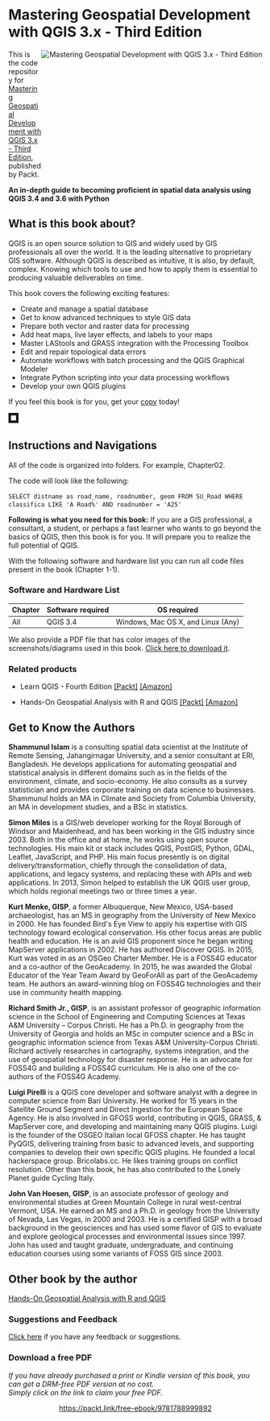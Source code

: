 


# Mastering Geospatial Development with QGIS 3.x - Third Edition

<a href="https://www.packtpub.com/application-development/mastering-geospatial-development-qgis-3x-third-edition?utm_source=github&utm_medium=repository&utm_campaign=9781788999892 "><img src="https://dz13w8afd47il.cloudfront.net/sites/default/files/imagecache/ppv4_main_book_cover/10197_cover.png" alt="Mastering Geospatial Development with QGIS 3.x - Third Edition" height="256px" align="right"></a>

This is the code repository for [Mastering Geospatial Development with QGIS 3.x - Third Edition](https://www.packtpub.com/application-development/mastering-geospatial-development-qgis-3x-third-edition?utm_source=github&utm_medium=repository&utm_campaign=9781788999892 ), published by Packt.

**An in-depth guide to becoming proficient in spatial data analysis using QGIS 3.4 and 3.6 with Python**

## What is this book about?
QGIS is an open source solution to GIS and widely used by GIS professionals all over the world. It is the leading alternative to proprietary GIS software. Although QGIS is described as intuitive, it is also, by default, complex. Knowing which tools to use and how to apply them is essential to producing valuable deliverables on time.

This book covers the following exciting features:
* Create and manage a spatial database 
* Get to know advanced techniques to style GIS data 
* Prepare both vector and raster data for processing 
* Add heat maps, live layer effects, and labels to your maps 
* Master LAStools and GRASS integration with the Processing Toolbox 
* Edit and repair topological data errors 
* Automate workflows with batch processing and the QGIS Graphical Modeler 
* Integrate Python scripting into your data processing workflows 
* Develop your own QGIS plugins 

If you feel this book is for you, get your [copy](https://www.amazon.com/dp/1788999894) today!

<a href="https://www.packtpub.com/?utm_source=github&utm_medium=banner&utm_campaign=GitHubBanner"><img src="https://raw.githubusercontent.com/PacktPublishing/GitHub/master/GitHub.png" 
alt="https://www.packtpub.com/" border="5" /></a>

## Instructions and Navigations
All of the code is organized into folders. For example, Chapter02.

The code will look like the following:
```
SELECT distname as road_name, roadnumber, geom FROM SU_Road WHERE classifica LIKE 'A Road%' AND roadnumber = 'A25'
```

**Following is what you need for this book:**
If you are a GIS professional, a consultant, a student, or perhaps a fast learner who wants to go beyond the basics of QGIS, then this book is for you. It will prepare you to realize the full potential of QGIS.

With the following software and hardware list you can run all code files present in the book (Chapter 1-1).
### Software and Hardware List
| Chapter | Software required | OS required | 
| -------- | ------------------------------------ | ----------------------------------- |
| All | QGIS 3.4 | Windows, Mac OS X, and Linux (Any) |


We also provide a PDF file that has color images of the screenshots/diagrams used in this book. [Click here to download it](https://www.packtpub.com/sites/default/files/downloads/9781788999892_ColorImages.pdf).

### Related products
* Learn QGIS - Fourth Edition  [[Packt]](https://www.packtpub.com/application-development/learn-qgis-fourth-edition) [[Amazon]](https://www.amazon.com/dp/B07KYS8PQJ)

* Hands-On Geospatial Analysis with R and QGIS [[Packt]](https://www.packtpub.com/application-development/hands-geospatial-analysis-r-and-qgis) [[Amazon]](https://www.amazon.com/dp/1788991672)


## Get to Know the Authors

**Shammunul Islam** is a consulting spatial data scientist at the Institute of Remote Sensing, Jahangirnagar University, and a senior consultant at ERI, Bangladesh. He develops applications for automating geospatial and statistical analysis in different domains such as in the fields of the environment, climate, and socio-economy. He also consults as a survey statistician and provides corporate training on data science to businesses. Shammunul holds an MA in Climate and Society from Columbia University, an MA in development studies, and a BSc in statistics.


**Simon Miles** is a GIS/web developer working for the Royal Borough of Windsor and Maidenhead, and has been working in the GIS industry since 2003. Both in the office and at home, he works using open source technologies. His main kit or stack includes QGIS, PostGIS, Python, GDAL, Leaflet, JavaScript, and PHP. His main focus presently is on digital delivery/transformation, chiefly through the consolidation of data, applications, and legacy systems, and replacing these with APIs and web applications. In 2013, Simon helped to establish the UK QGIS user group, which holds regional meetings two or three times a year.

**Kurt Menke, GISP**, a former Albuquerque, New Mexico, USA-based archaeologist, has an MS in geography from the University of New Mexico in 2000. He has founded Bird's Eye View to apply his expertise with GIS technology toward ecological conservation. His other focus areas are public health and education. He is an avid GIS proponent since he began writing MapServer applications in 2002. He has authored Discover QGIS. In 2015, Kurt was voted in as an OSGeo Charter Member. He is a FOSS4G educator and a co-author of the GeoAcademy. In 2015, he was awarded the Global Educator of the Year Team Award by GeoForAll as part of the GeoAcademy team. He authors an award-winning blog on FOSS4G technologies and their use in community health mapping.

**Richard Smith Jr., GISP**, is an assistant professor of geographic information science in the School of Engineering and Computing Sciences at Texas A&M University – Corpus Christi. He has a Ph.D. in geography from the University of Georgia and holds an MSc in computer science and a BSc in geographic information science from Texas A&M University-Corpus Christi. Richard actively researches in cartography, systems integration, and the use of geospatial technology for disaster response. He is an advocate for FOSS4G and building a FOSS4G curriculum. He is also one of the co-authors of the FOSS4G Academy.

**Luigi Pirelli** is a QGIS core developer and software analyst with a degree in computer science from Bari University. He worked for 15 years in the Satellite Ground Segment and Direct Ingestion for the European Space Agency. He is also involved in GFOSS world, contributing in QGIS, GRASS, & MapServer core, and developing and maintaining many QGIS plugins. Luigi is the founder of the OSGEO Italian local GFOSS chapter. He has taught PyQGIS, delivering training from basic to advanced levels, and supporting companies to develop their own specific QGIS plugins. He founded a local hackerspace group. Bricolabs.cc. He likes training groups on conflict resolution. Other than this book, he has also contributed to the Lonely Planet guide Cycling Italy.

**John Van Hoesen, GISP**, is an associate professor of geology and environmental studies at Green Mountain College in rural west-central Vermont, USA. He earned an MS and a Ph.D. in geology from the University of Nevada, Las Vegas, in 2000 and 2003. He is a certified GISP with a broad background in the geosciences and has used some flavor of GIS to evaluate and explore geological processes and environmental issues since 1997. John has used and taught graduate, undergraduate, and continuing education courses using some variants of FOSS GIS since 2003.



## Other book by the author
[Hands-On Geospatial Analysis with R and QGIS](https://www.packtpub.com/application-development/hands-geospatial-analysis-r-and-qgis?utm_source=github&utm_medium=repository&utm_campaign=9781788991674)





### Suggestions and Feedback
[Click here](https://docs.google.com/forms/d/e/1FAIpQLSdy7dATC6QmEL81FIUuymZ0Wy9vH1jHkvpY57OiMeKGqib_Ow/viewform) if you have any feedback or suggestions.


### Download a free PDF

 <i>If you have already purchased a print or Kindle version of this book, you can get a DRM-free PDF version at no cost.<br>Simply click on the link to claim your free PDF.</i>
<p align="center"> <a href="https://packt.link/free-ebook/9781788999892">https://packt.link/free-ebook/9781788999892 </a> </p>